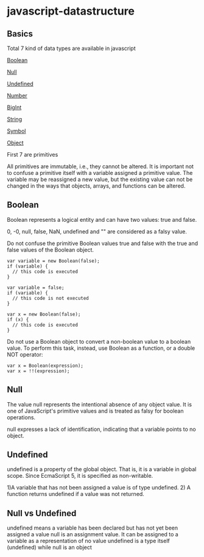 # javascript-datastructure

## Basics

Total 7 kind of data types are available in javascript

[Boolean](https://choosealicense.com/licenses/mit/)

[Null](https://choosealicense.com/licenses/mit/)

[Undefined](https://choosealicense.com/licenses/mit/)

[Number](https://choosealicense.com/licenses/mit/)

[BigInt](https://choosealicense.com/licenses/mit/)

[String](https://choosealicense.com/licenses/mit/)

[Symbol](https://choosealicense.com/licenses/mit/)

[Object](https://choosealicense.com/licenses/mit/)

First 7 are primitives

All primitives are immutable, i.e., they cannot be altered. It is important not to confuse a primitive itself with a variable assigned a primitive value. The variable may be reassigned a new value, but the existing value can not be changed in the ways that objects, arrays, and functions can be altered.


## Boolean

Boolean represents a logical entity and can have two values: true and false.

0, -0, null, false, NaN, undefined and "" are considered as a falsy value.

Do not confuse the primitive Boolean values true and false with the true and false values of the Boolean object.

```
var variable = new Boolean(false);
if (variable) {
  // this code is executed
}
```

```
var variable = false;
if (variable) {
  // this code is not executed
}
```

```
var x = new Boolean(false);
if (x) {
  // this code is executed
}
```

Do not use a Boolean object to convert a non-boolean value to a boolean value. To perform this task, instead, use Boolean as a function, or a double NOT operator:

```
var x = Boolean(expression);
var x = !!(expression);
```

## Null

The value null represents the intentional absence of any object value. It is one of JavaScript's primitive values and is treated as falsy for boolean operations.

null expresses a lack of identification, indicating that a variable points to no object.

## Undefined

undefined is a property of the global object. That is, it is a variable in global scope.
Since EcmaScript 5, it is specified as non-writable.

1)A variable that has not been assigned a value is of type undefined. 2)
A function returns undefined if a value was not returned.

## Null vs Undefined
undefined means a variable has been declared but has not yet been assigned a value
null is an assignment value. It can be assigned to a variable as a representation of no value
undefined is a type itself (undefined) while null is an object

